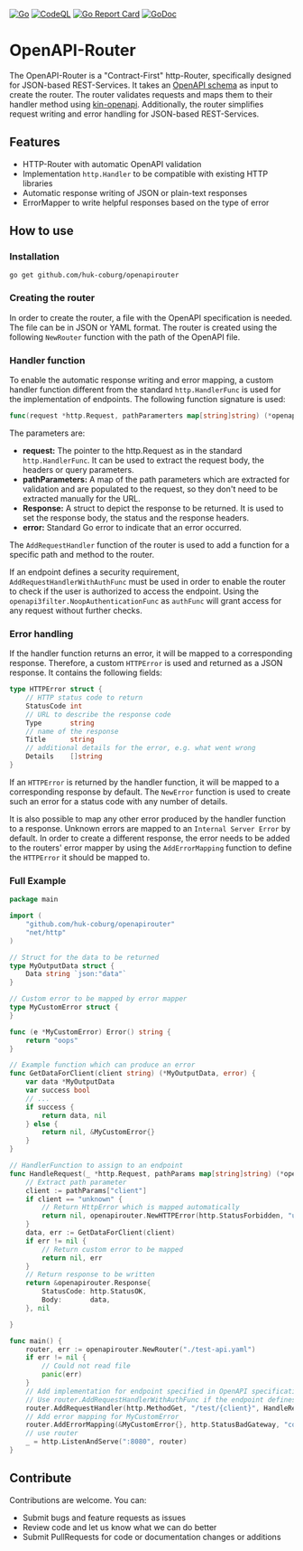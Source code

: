 [![Go](https://github.com/HUK-COBURG/openapirouter/actions/workflows/go.yml/badge.svg)](https://github.com/HUK-COBURG/openapirouter/actions/workflows/go.yml)
[![CodeQL](https://github.com/HUK-COBURG/openapirouter/actions/workflows/codeql-analysis.yml/badge.svg)](https://github.com/HUK-COBURG/openapirouter/actions/workflows/codeql-analysis.yml)
[![Go Report Card](https://goreportcard.com/badge/github.com/huk-coburg/openapirouter)](https://goreportcard.com/report/github.com/huk-coburg/openapirouter)
[![GoDoc](https://godoc.org/github.com/huk-coburg/openapirouter?status.svg)](https://godoc.org/github.com/huk-coburg/openapirouter)

# OpenAPI-Router
The OpenAPI-Router is a "Contract-First" http-Router, specifically designed for JSON-based REST-Services. It takes an
[OpenAPI schema](https://swagger.io/specification/) as input to create the router. The router validates requests and 
maps them to their handler method using [kin-openapi](https://github.com/getkin/kin-openapi/). Additionally, the router
simplifies request writing and error handling for JSON-based REST-Services.

## Features
- HTTP-Router with automatic OpenAPI validation
- Implementation `http.Handler` to be compatible with existing HTTP libraries
- Automatic response writing of JSON or plain-text responses
- ErrorMapper to write helpful responses based on the type of error

## How to use
### Installation
```shell
go get github.com/huk-coburg/openapirouter
```

### Creating the router
In order to create the router, a file with the OpenAPI specification is needed. The file can be in JSON or YAML format.
The router is created using the following `NewRouter` function with the path of the OpenAPI file.

### Handler function
To enable the automatic response writing and error mapping, a custom handler function different from the standard 
`http.HandlerFunc` is used for the implementation of endpoints. The following function signature is used:  
```go
func(request *http.Request, pathParamerters map[string]string) (*openapirouter.Response, error)
```  
The parameters are:
- **request:** The pointer to the http.Request as in the standard `http.HandlerFunc`. It can be used to extract the 
  request body, the headers or query parameters.
- **pathParameters:** A map of the path parameters which are extracted for validation and are populated to the request,
  so they don't need to be extracted manually for the URL.
- **Response:** A struct to depict the response to be returned. It is used to set the response body, the status and the 
  response headers.
- **error:** Standard Go error to indicate that an error occurred.

The `AddRequestHandler` function of the router is used to add a function for a specific path and method to the router.

If an endpoint defines a security requirement, `AddRequestHandlerWithAuthFunc` must be used in order to enable the 
router to check if the user is authorized to access the endpoint. Using the `openapi3filter.NoopAuthenticationFunc` 
as `authFunc` will grant access for any request without further checks. 

### Error handling
If the handler function returns an error, it will be mapped to a corresponding response. Therefore, a custom `HTTPError`
is used and returned as a JSON response. It contains the following fields:
```go
type HTTPError struct {
	// HTTP status code to return
	StatusCode int
	// URL to describe the response code
	Type       string
	// name of the response
	Title      string
	// additional details for the error, e.g. what went wrong
	Details    []string  
}
```  
If an `HTTPError` is returned by the handler function, it will be mapped to a corresponding response by default. The 
`NewError` function is used to create such an error for a status code with any number of details.

It is also possible to map any other error produced by the handler function to a response. Unknown errors are mapped to 
an `Internal Server Error` by default. In order to create a different response, the error needs to be added to the 
routers' error mapper by using the `AddErrorMapping` function to define the `HTTPError` it should be mapped to.

### Full Example

```go
package main

import (
	"github.com/huk-coburg/openapirouter"
	"net/http"
)

// Struct for the data to be returned
type MyOutputData struct {
	Data string `json:"data"`
}

// Custom error to be mapped by error mapper
type MyCustomError struct {
}

func (e *MyCustomError) Error() string {
	return "oops"
}

// Example function which can produce an error
func GetDataForClient(client string) (*MyOutputData, error) {
	var data *MyOutputData
	var success bool
	// ...
	if success {
		return data, nil
	} else {
		return nil, &MyCustomError{}
	}
}

// HandlerFunction to assign to an endpoint
func HandleRequest(_ *http.Request, pathParams map[string]string) (*openapirouter.Response, error) {
	// Extract path parameter
	client := pathParams["client"]
	if client == "unknown" {
		// Return HttpError which is mapped automatically
		return nil, openapirouter.NewHTTPError(http.StatusForbidden, "unknown client must not receive data")
	}
	data, err := GetDataForClient(client)
	if err != nil {
		// Return custom error to be mapped
		return nil, err
	}
	// Return response to be written
	return &openapirouter.Response{
		StatusCode: http.StatusOK,
		Body:       data,
	}, nil

}

func main() {
	router, err := openapirouter.NewRouter("./test-api.yaml")
	if err != nil {
		// Could not read file
		panic(err)
	}
	// Add implementation for endpoint specified in OpenAPI specification
	// Use router.AddRequestHandlerWithAuthFunc if the endpoint defines security requirements
	router.AddRequestHandler(http.MethodGet, "/test/{client}", HandleRequest)
	// Add error mapping for MyCustomError
	router.AddErrorMapping(&MyCustomError{}, http.StatusBadGateway, "could not load data")
	// use router
	_ = http.ListenAndServe(":8080", router)
}
```

## Contribute
Contributions are welcome. You can:
- Submit bugs and feature requests as issues
- Review code and let us know what we can do better
- Submit PullRequests for code or documentation changes or additions
